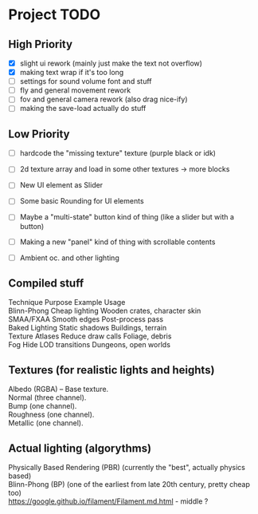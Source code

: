 
# Project TODO  

## High Priority  
- [x] slight ui rework (mainly just make the text not overflow) 
- [x] making text wrap if it's too long 
- [ ] settings for sound volume font and stuff 
- [ ] fly and general movement rework 
- [ ] fov and general camera rework (also drag nice-ify) 
- [ ] making the save-load actually do stuff 

## Low Priority  
- [ ] hardcode the "missing texture" texture (purple black or idk) 
- [ ] 2d texture array and load in some other textures -> more blocks 
- [ ] New UI element as Slider 
- [ ] Some basic Rounding for UI elements 
- [ ] Maybe a "multi-state" button kind of thing (like a slider but with a button) 
- [ ] Making a new "panel" kind of thing with scrollable contents 
- [ ] Ambient oc. and other lighting 


## Compiled stuff

Technique	Purpose	Example 	Usage  
Blinn-Phong	Cheap lighting		Wooden crates, character skin  
SMAA/FXAA	Smooth edges		Post-process pass  
Baked Lighting	Static shadows		Buildings, terrain  
Texture Atlases	Reduce draw calls	Foliage, debris  
Fog		Hide LOD transitions	Dungeons, open worlds  
 
## Textures (for realistic lights and heights)  
Albedo (RGBA) – Base texture.  
Normal (three channel).  
Bump (one channel).  
Roughness (one channel).  
Metallic (one channel).  

## Actual lighting (algorythms)  
Physically Based Rendering (PBR) (currently the "best", actually physics based)  
Blinn-Phong (BP) (one of the earliest from late 20th century, pretty cheap too)  
https://google.github.io/filament/Filament.md.html - middle ?  
